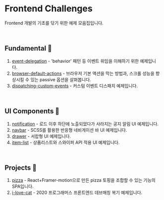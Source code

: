 # Frontend Challenges

Frontend 개발의 기초를 닦기 위한 예제 모음집입니다.

<br>

## Fundamental 🎈

1. [event-delegation](./fundamental/event-delegation) - 'behavior' 패턴 등 이벤트 위임을 이해하기 위한 예제입니다.
2. [browser-default-actions](./fundamental/browser-default-actions) - 브라우저 기본 액션을 막는 방법과, 스크롤 성능을 향상시킬 수 있는 passive 옵션을 살펴봅니다.
3. [dispatching-custom-events](./fundamental/dispatching-custom-events) - 커스텀 이벤트 디스패치 예제입니다.

<br>

## UI Components 🎀

1. [notification](./ui/notification) - 로드 이후 하단에 노출되었다가 사라지는 공지 알림 UI 예제입니다.
2. [navbar](./ui/navbar) - SCSS를 활용한 반응형 네비게이션 바 UI 예제입니다.
3. [drawer](./ui/drawer) - 서랍형 UI 예제입니다.
4. [item-list](./ui/item-list) - 상품리스트와 스와이퍼 API 적용 UI 예제입니다.

<br>

## Projects 🎁

1. [pizza](./projects/pizza) - React+Framer-motion으로 만든 pizza 토핑을 조합할 수 있는 기능의 SPA입니다.
2. [i-love-cat](./projects/i-love-cat) - 2020 프로그래머스 프론트엔드 데브매칭 복기 예제입니다.
